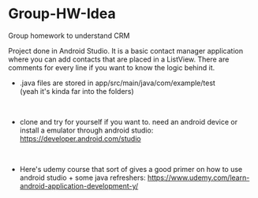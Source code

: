 # Group-HW-Idea
Group homework to understand CRM

Project done in Android Studio. It is a basic contact manager application where you can
add contacts that are placed in a ListView. There are comments for every line if you want to 
know the logic behind it. 

* .java files are stored in app/src/main/java/com/example/test <br> (yeah it's kinda far into the folders)

<br>

* clone and try for yourself if you want to. need an android device or install a emulator through android studio: https://developer.android.com/studio

<br> 

* Here's udemy course that sort of gives a good primer on how to use android studio + some java refreshers: https://www.udemy.com/learn-android-application-development-y/

